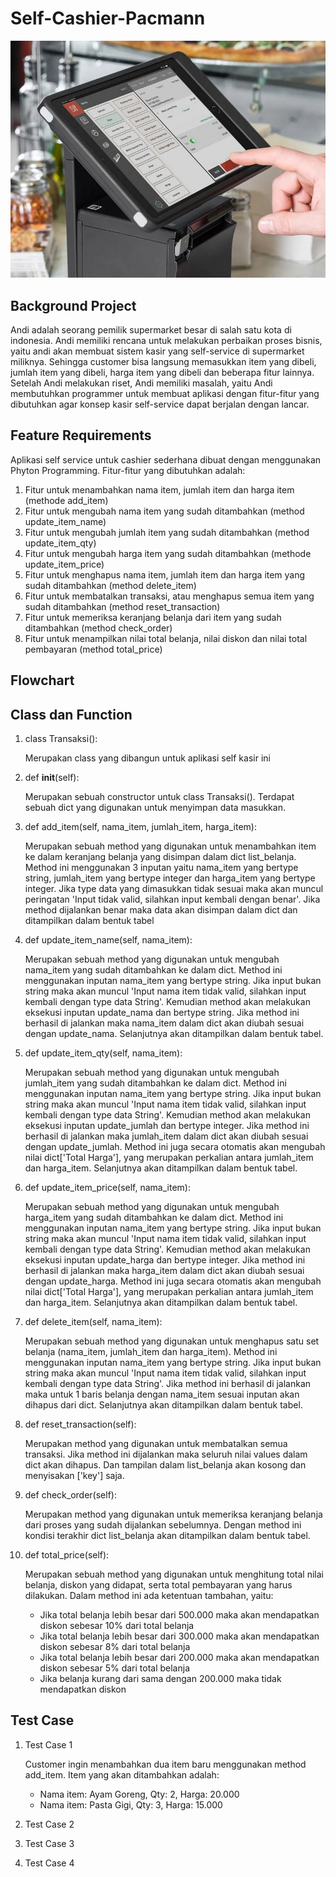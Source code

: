 # Self-Cashier-Pacmann
![alt text](https://github.com/tikumsatu/Self-Cashier-Pacmann/blob/main/dokumentasi/mesin%20kasir.jpg?raw=true)

## Background Project
Andi adalah seorang pemilik supermarket besar di salah satu kota di indonesia. Andi memiliki rencana untuk melakukan perbaikan proses bisnis, yaitu andi akan membuat sistem kasir yang self-service di supermarket miliknya. Sehingga customer bisa langsung memasukkan item yang dibeli, jumlah item yang dibeli, harga item yang dibeli dan beberapa fitur lainnya. Setelah Andi melakukan riset, Andi memiliki masalah, yaitu Andi membutuhkan programmer untuk membuat aplikasi dengan fitur-fitur yang dibutuhkan agar konsep kasir self-service dapat berjalan dengan lancar.

## Feature Requirements
Aplikasi self service untuk cashier sederhana dibuat dengan menggunakan Phyton Programming.
Fitur-fitur yang dibutuhkan adalah:
1. Fitur untuk menambahkan nama item, jumlah item dan harga item (methode add_item)
2. Fitur untuk mengubah nama item yang sudah ditambahkan (method update_item_name)
3. Fitur untuk mengubah jumlah item yang sudah ditambahkan (method update_item_qty)
4. Fitur untuk mengubah harga item yang sudah ditambahkan (methode update_item_price)
5. Fitur untuk menghapus nama item, jumlah item dan harga item yang sudah ditambahkan (method delete_item)
6. Fitur untuk membatalkan transaksi, atau menghapus semua item yang sudah ditambahkan (method reset_transaction)
7. Fitur untuk memeriksa keranjang belanja dari item yang sudah ditambahkan (method check_order)
8. Fitur untuk menampilkan nilai total belanja, nilai diskon dan nilai total pembayaran (method total_price)

## Flowchart

## Class dan Function
1. class Transaksi():
   
   Merupakan class yang dibangun untuk aplikasi self kasir ini
   
2. def __init__(self):
   
   Merupakan sebuah constructor untuk class Transaksi().
   Terdapat sebuah dict yang digunakan untuk menyimpan data masukkan.
   
3. def add_item(self, nama_item, jumlah_item, harga_item):
   
   Merupakan sebuah method yang digunakan untuk menambahkan item ke dalam keranjang belanja yang disimpan dalam dict list_belanja.
   Method ini menggunakan 3 inputan yaitu nama_item yang bertype string, jumlah_item yang bertype integer dan harga_item yang bertype integer.
   Jika type data yang dimasukkan tidak sesuai maka akan muncul peringatan 'Input tidak valid, silahkan input kembali dengan benar'.
   Jika method dijalankan benar maka data akan disimpan dalam dict dan ditampilkan dalam bentuk tabel
   
4. def update_item_name(self, nama_item):
   
   Merupakan sebuah method yang digunakan untuk mengubah nama_item yang sudah ditambahkan ke dalam dict.
   Method ini menggunakan inputan nama_item yang bertype string. Jika input bukan string maka akan muncul 'Input nama item tidak valid, silahkan input kembali dengan type data String'.
   Kemudian method akan melakukan eksekusi inputan update_nama dan bertype string. Jika method ini berhasil di jalankan maka nama_item dalam dict akan diubah sesuai dengan update_nama.
   Selanjutnya akan ditampilkan dalam bentuk tabel.
   
5. def update_item_qty(self, nama_item):
    
   Merupakan sebuah method yang digunakan untuk mengubah jumlah_item yang sudah ditambahkan ke dalam dict.
   Method ini menggunakan inputan nama_item yang bertype string. Jika input bukan string maka akan muncul 'Input nama item tidak valid, silahkan input kembali dengan type data String'.
   Kemudian method akan melakukan eksekusi inputan update_jumlah dan bertype integer. Jika method ini berhasil di jalankan maka jumlah_item dalam dict akan diubah sesuai dengan update_jumlah.
   Method ini juga secara otomatis akan mengubah nilai dict['Total Harga'], yang merupakan perkalian antara jumlah_item dan harga_item.
   Selanjutnya akan ditampilkan dalam bentuk tabel.
   
6. def update_item_price(self, nama_item):
    
   Merupakan sebuah method yang digunakan untuk mengubah harga_item yang sudah ditambahkan ke dalam dict.
   Method ini menggunakan inputan nama_item yang bertype string. Jika input bukan string maka akan muncul 'Input nama item tidak valid, silahkan input kembali dengan type data String'.
   Kemudian method akan melakukan eksekusi inputan update_harga dan bertype integer. Jika method ini berhasil di jalankan maka harga_item dalam dict akan diubah sesuai dengan update_harga.
   Method ini juga secara otomatis akan mengubah nilai dict['Total Harga'], yang merupakan perkalian antara jumlah_item dan harga_item.
   Selanjutnya akan ditampilkan dalam bentuk tabel.

7. def delete_item(self, nama_item):
    
    Merupakan sebuah method yang digunakan untuk menghapus satu set belanja (nama_item, jumlah_item dan harga_item).
    Method ini menggunakan inputan nama_item yang bertype string. Jika input bukan string maka akan muncul 'Input nama item tidak valid, silahkan input kembali dengan type data String'.
    Jika method ini berhasil di jalankan maka untuk 1 baris belanja dengan nama_item sesuai inputan akan dihapus dari dict.
    Selanjutnya akan ditampilkan dalam bentuk tabel.
    
8. def reset_transaction(self):
    
    Merupakan method yang digunakan untuk membatalkan semua transaksi. Jika method ini dijalankan maka seluruh nilai values dalam dict akan dihapus.
    Dan tampilan dalam list_belanja akan kosong dan menyisakan ['key'] saja.
    
9. def check_order(self):
    
    Merupakan method yang digunakan untuk memeriksa keranjang belanja dari proses yang sudah dijalankan sebelumnya.
    Dengan method ini kondisi terakhir dict list_belanja akan ditampilkan dalam bentuk tabel.
    
10. def total_price(self):
    
    Merupakan sebuah method yang digunakan untuk menghitung total nilai belanja, diskon yang didapat, serta total pembayaran yang harus dilakukan.
    Dalam method ini ada ketentuan tambahan, yaitu:
    - Jika total belanja lebih besar dari 500.000 maka akan mendapatkan diskon sebesar 10% dari total belanja
    - Jika total belanja lebih besar dari 300.000 maka akan mendapatkan diskon sebesar 8% dari total belanja
    - Jika total belanja lebih besar dari 200.000 maka akan mendapatkan diskon sebesar 5% dari total belanja
    - Jika belanja kurang dari sama dengan 200.000 maka tidak mendapatkan diskon

## Test Case
1. Test Case 1

   Customer ingin menambahkan dua item baru menggunakan method add_item. Item yang akan ditambahkan adalah:
   * Nama item: Ayam Goreng, Qty: 2, Harga: 20.000
   * Nama item: Pasta Gigi, Qty: 3, Harga: 15.000
   
3. Test Case 2
4. Test Case 3
5. Test Case 4
